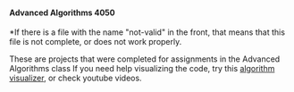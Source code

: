 #### Advanced Algorithms 4050
*If there is a file with the name "not-valid" in the front, that means that this file is not complete, or does not work properly.


These are projects that were completed for assignments in the Advanced Algorithms class
If you need help visualizing the code, try this [algorithm visualizer][1], or check youtube videos.

[1]: [https://github.com/parkjs814/AlgorithmVisualizer]
